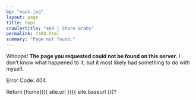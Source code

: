 ```yaml
---
bg: "oops.jpg"
layout: page
title: Oops
crawlertitle: "404 | Share Grabs"
permalink: /404.html
summary: "Page not found."
---
```

Whoops! **The page you requested could not be found on this server.** I don’t know what happened to it, but it most likely had something to do with myself.

Error Code: 404

Return [home]({{ site.url }}{{ site.baseurl }})?

